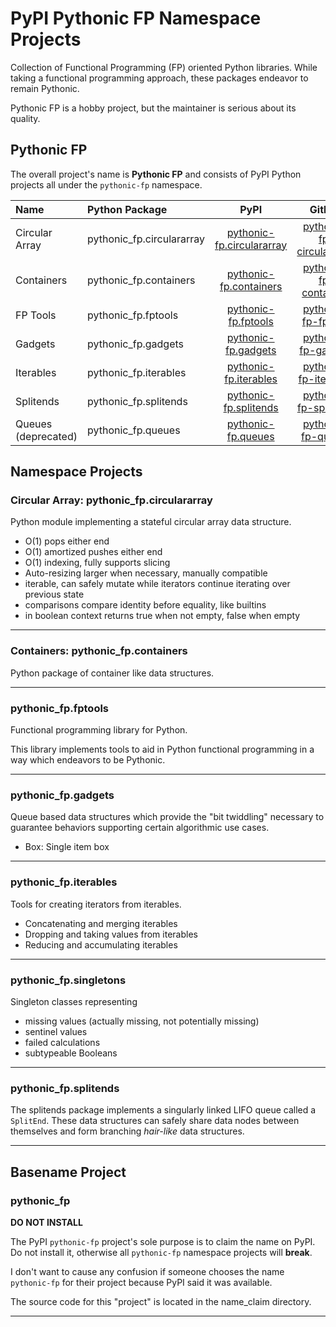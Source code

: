 # PyPI Pythonic FP Namespace Projects

Collection of Functional Programming (FP) oriented Python libraries.
While taking a functional programming approach, these packages endeavor
to remain Pythonic.

Pythonic FP is a hobby project, but the maintainer is serious about its quality.

## Pythonic FP

The overall project's name is **Pythonic FP** and consists of PyPI Python projects
all under the `pythonic-fp` namespace.

| Name | Python Package | PyPI | GitHub | Docs |
|:---- |:-------------- |:----:|:------:|:----:|
| Circular Array | pythonic_fp.circulararray | [pythonic-fp.circulararray][101] | [pythonic-fp-circulararray][201] | [docs][301] |
| Containers | pythonic_fp.containers | [pythonic-fp.containers][102] | [pythonic-fp-containers][202] | [docs][302] |
| FP Tools | pythonic_fp.fptools | [pythonic-fp.fptools][103] | [pythonic-fp-fptools][203] | [docs][303] |
| Gadgets | pythonic_fp.gadgets | [pythonic-fp.gadgets][104] | [pythonic-fp-gadgets][204] | [docs][304] |
| Iterables | pythonic_fp.iterables | [pythonic-fp.iterables][105] | [pythonic-fp-iterables][205] | [docs][305] |
| Splitends | pythonic_fp.splitends | [pythonic-fp.splitends][106] | [pythonic-fp-splitends][206] | [docs][306] |
| Queues (deprecated) | pythonic_fp.queues | [pythonic-fp.queues][107] | [pythonic-fp-queues][207] | [docs][307] |

## Namespace Projects

### Circular Array: pythonic_fp.circulararray

Python module implementing a stateful circular array data structure.

- O(1) pops either end
- O(1) amortized pushes either end
- O(1) indexing, fully supports slicing
- Auto-resizing larger when necessary, manually compatible
- iterable, can safely mutate while iterators continue iterating over previous state
- comparisons compare identity before equality, like builtins
- in boolean context returns true when not empty, false when empty

______________________________________________________________________

### Containers: pythonic_fp.containers

Python package of container like data structures.

______________________________________________________________________

### pythonic_fp.fptools

Functional programming library for Python.

This library implements tools to aid in Python functional programming
in a way which endeavors to be Pythonic.

______________________________________________________________________

### pythonic_fp.gadgets

Queue based data structures which provide the "bit twiddling" necessary
to guarantee behaviors supporting certain algorithmic use cases.

- Box: Single item box

______________________________________________________________________

### pythonic_fp.iterables

Tools for creating iterators from iterables.

- Concatenating and merging iterables
- Dropping and taking values from iterables
- Reducing and accumulating iterables

______________________________________________________________________

### pythonic_fp.singletons

Singleton classes representing

- missing values (actually missing, not potentially missing)
- sentinel values
- failed calculations
- subtypeable Booleans

______________________________________________________________________

### pythonic_fp.splitends

The splitends package implements a singularly linked LIFO queue called
a ``SplitEnd``. These data structures can safely share data nodes
between themselves and form branching *hair-like* data structures.

______________________________________________________________________

## Basename Project

### pythonic_fp

**DO NOT INSTALL**

The PyPI `pythonic-fp` project's sole purpose is to claim the name on
PyPI. Do not install it, otherwise all `pythonic-fp` namespace projects
will **break**.

I don't want to cause any confusion if someone chooses the name
``pythonic-fp`` for their project because PyPI said it was available.

The source code for this "project" is located in the name_claim
directory.

______________________________________________________________________

[101]: https://pypi.org/project/pythonic-fp.circulararray
[102]: https://pypi.org/project/pythonic-fp.containers
[103]: https://pypi.org/project/pythonic-fp.fptools
[104]: https://pypi.org/project/pythonic-fp.gadgets
[105]: https://pypi.org/project/pythonic-fp.iterables
[106]: https://pypi.org/project/pythonic-fp.splitends
[107]: https://pypi.org/project/pythonic-fp.queues
[201]: https://github.com/grscheller/pythonic-fp-circulararray
[202]: https://github.com/grscheller/pythonic-fp-containers
[203]: https://github.com/grscheller/pythonic-fp-fptools
[204]: https://github.com/grscheller/pythonic-fp-gadgets
[205]: https://github.com/grscheller/pythonic-fp-iterables
[206]: https://github.com/grscheller/pythonic-fp-splitends
[207]: https://github.com/grscheller/pythonic-fp-queues
[301]: https://grscheller.github.io/pythonic-fp/circulararray/development/build/html
[302]: https://grscheller.github.io/pythonic-fp/containers/development/build/html
[303]: https://grscheller.github.io/pythonic-fp/fptools/development/build/html
[304]: https://grscheller.github.io/pythonic-fp/deprecated/gadgets/development/build/html
[305]: https://grscheller.github.io/pythonic-fp/iterables/development/build/html
[306]: https://grscheller.github.io/pythonic-fp/splitends/development/build/html
[307]: https://grscheller.github.io/pythonic-fp/queues/development/build/html
